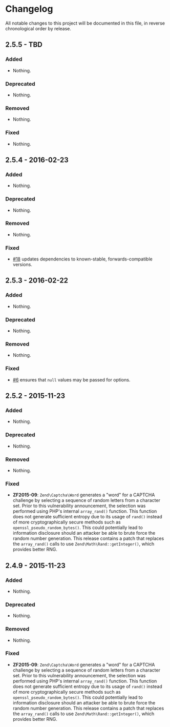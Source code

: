 # Changelog

All notable changes to this project will be documented in this file, in reverse chronological order by release.

## 2.5.5 - TBD

### Added

- Nothing.

### Deprecated

- Nothing.

### Removed

- Nothing.

### Fixed

- Nothing.

## 2.5.4 - 2016-02-23

### Added

- Nothing.

### Deprecated

- Nothing.

### Removed

- Nothing.

### Fixed

- [#18](https://github.com/zendframework/zend-captcha/pull/18) updates
  dependencies to known-stable, forwards-compatible versions.

## 2.5.3 - 2016-02-22

### Added

- Nothing.

### Deprecated

- Nothing.

### Removed

- Nothing.

### Fixed

- [#6](https://github.com/zendframework/zend-captcha/pull/6) ensures that `null`
  values may be passed for options.

## 2.5.2 - 2015-11-23

### Added

- Nothing.

### Deprecated

- Nothing.

### Removed

- Nothing.

### Fixed

- **ZF2015-09**: `Zend\Captcha\Word` generates a "word" for a CAPTCHA challenge
  by selecting a sequence of random letters from a character set. Prior to this
  vulnerability announcement, the selection was performed using PHP's internal
  `array_rand()` function. This function does not generate sufficient entropy
  due to its usage of `rand()` instead of more cryptographically secure methods
  such as `openssl_pseudo_random_bytes()`. This could potentially lead to
  information disclosure should an attacker be able to brute force the random
  number generation. This release contains a patch that replaces the
  `array_rand()` calls to use `Zend\Math\Rand::getInteger()`, which provides
  better RNG.

## 2.4.9 - 2015-11-23

### Added

- Nothing.

### Deprecated

- Nothing.

### Removed

- Nothing.

### Fixed

- **ZF2015-09**: `Zend\Captcha\Word` generates a "word" for a CAPTCHA challenge
  by selecting a sequence of random letters from a character set. Prior to this
  vulnerability announcement, the selection was performed using PHP's internal
  `array_rand()` function. This function does not generate sufficient entropy
  due to its usage of `rand()` instead of more cryptographically secure methods
  such as `openssl_pseudo_random_bytes()`. This could potentially lead to
  information disclosure should an attacker be able to brute force the random
  number generation. This release contains a patch that replaces the
  `array_rand()` calls to use `Zend\Math\Rand::getInteger()`, which provides
  better RNG.
